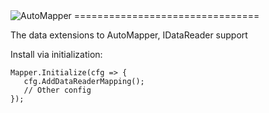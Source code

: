 <img src="https://s3.amazonaws.com/automapper/logo.png" alt="AutoMapper">
================================

The data extensions to AutoMapper, IDataReader support

Install via initialization:

```
Mapper.Initialize(cfg => {
   cfg.AddDataReaderMapping();
   // Other config
});
```